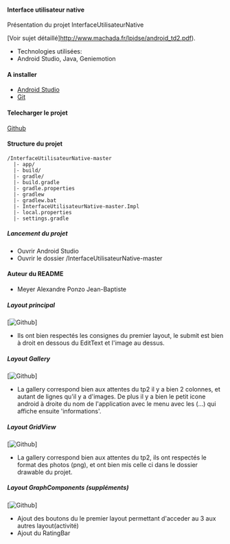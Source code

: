 #### Interface utilisateur native
Présentation du projet InterfaceUtilisateurNative

[Voir sujet détaillé]http://www.machada.fr/lpidse/android_td2.pdf).

* Technologies utilisées:
* Android Studio, Java, Geniemotion

#### A installer
* [Android Studio](https://developer.android.com/studio/index.html#win-bundle)
* [Git](http://git-scm.com/)  

#### Telecharger le projet

[Github](https://github.com/GregoryVesic/InterfaceUtilisateurNative)

#### Structure du projet
```
/InterfaceUtilisateurNative-master
  |- app/
  |- build/
  |- gradle/
  |- build.gradle
  |- gradle.properties
  |- gradlew
  |- gradlew.bat
  |- InterfaceUtilisateurNative-master.Impl
  |- local.properties
  |- settings.gradle
```

##### Lancement du projet
* Ouvrir Android Studio
 * Ouvrir le dossier /InterfaceUtilisateurNative-master


#### Auteur du README

* Meyer Alexandre Ponzo Jean-Baptiste


##### Layout principal
[![Github](https://github.com/Jbp83/TD2/blob/master/images/main.png)]

* Ils ont bien respectés les consignes du premier layout, le submit est bien à droit en dessous du EditText et l'image au dessus.

##### Layout Gallery
[![Github](https://github.com/Jbp83/TD2/blob/master/images/gallery.png)]

* La gallery correspond bien aux attentes du tp2 il  y a bien 2 colonnes, et autant de lignes qu'il y a d'images. De plus il y a bien le petit icone android à droite du nom de l'application avec le menu avec les (...) qui affiche ensuite 'informations'.

##### Layout GridView
[![Github](https://github.com/Jbp83/TD2/blob/master/images/gridview.PNG)]


* La gallery correspond bien aux attentes du tp2, ils ont respectés le format des photos (png), et ont bien mis celle ci dans le dossier drawable du projet.


##### Layout GraphComponents (suppléments)
[![Github](https://github.com/Jbp83/TD2/blob/master/images/calendrier.PNG)]

* Ajout des boutons du le premier layout permettant d'acceder au 3 aux autres layout(activité)
* Ajout du RatingBar
